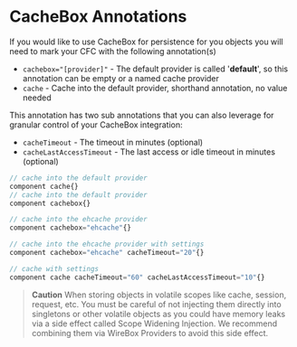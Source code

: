 # CacheBox Annotations

If you would like to use CacheBox for persistence for you objects you will need to mark your CFC with the following annotation(s)

* `cachebox="[provider]"` - The default provider is called '**default**', so this annotation can be empty or a named cache provider
* `cache` - Cache into the default provider, shorthand annotation, no value needed

This annotation has two sub annotations that you can also leverage for granular control of your CacheBox integration:

* `cacheTimeout` - The timeout in minutes (optional)
* `cacheLastAccessTimeout` - The last access or idle timeout in minutes (optional)

```javascript
// cache into the default provider
component cache{}
// cache into the default provider
component cachebox{}

// cache into the ehcache provider
component cachebox="ehcache"{}

// cache into the ehcache provider with settings
component cachebox="ehcache" cacheTimeout="20"{}

// cache with settings
component cache cacheTimeout="60" cacheLastAccessTimeout="10"{}
```

> **Caution** When storing objects in volatile scopes like cache, session, request, etc. You must be careful of not injecting them directly into singletons or other volatile objects as you could have memory leaks via a side effect called Scope Widening Injection. We recommend combining them via WireBox Providers to avoid this side effect.
